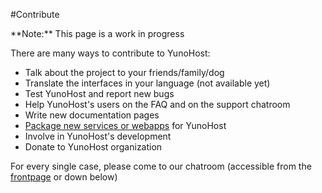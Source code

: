 #Contribute

<div class="alert alert-danger">**Note:** This page is a work in progress</div>

There are many ways to contribute to YunoHost:

* Talk about the project to your friends/family/dog
* Translate the interfaces in your language (not available yet)
* Test YunoHost and report new bugs
* Help YunoHost's users on the FAQ and on the support chatroom
* Write new documentation pages
* [Package new services or webapps](/packaging_apps) for YunoHost
* Involve in YunoHost's development
* Donate to YunoHost organization

For every single case, please come to our chatroom (accessible from the [frontpage](/) or down below)
